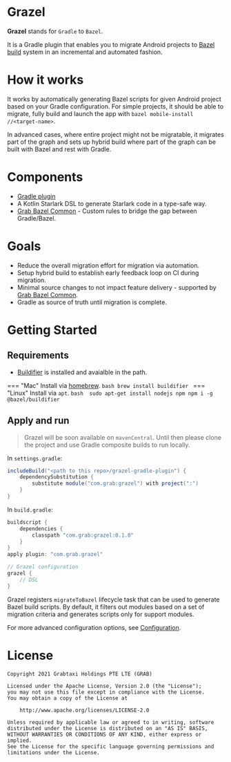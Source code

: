 # Grazel

**Grazel** stands for `Gradle` to `Bazel`.

It is a Gradle plugin that enables you to migrate Android projects to [Bazel build](https://bazel.build) system in an incremental and automated fashion. 

# How it works

It works by automatically generating Bazel scripts for given Android project based on your Gradle configuration. For simple projects, it should be able to migrate, fully build and launch the app with `bazel mobile-install //<target-name>`. 

In advanced cases, where entire project might not be migratable, it migrates part of the graph and sets up hybrid build where part of the graph can be built with Bazel and rest with Gradle. 

# Components

* [Gradle plugin](https://github.com/grab/Grazel/tree/master/grazel-gradle-plugin)
* A Kotlin Starlark DSL to generate Starlark code in a type-safe way.
* [Grab Bazel Common](https://github.com/grab/grab-bazel-common) - Custom rules to bridge the gap between Gradle/Bazel.

# Goals

* Reduce the overall migration effort for migration via automation.
* Setup hybrid build to establish early feedback loop on CI during migration.
* Minimal source changes to not impact feature delivery - supported by [Grab Bazel Common](https://github.com/grab/grab-bazel-common).
* Gradle as source of truth until migration is complete.


# Getting Started

## Requirements

* [Buildifier](https://github.com/bazelbuild/buildtools/tree/master/buildifier) is installed and avaialble in the path.

=== "Mac"
    Install via [homebrew](https://brew.sh/). 
    ```bash
    brew install buildifier
    ```
=== "Linux"
    Install via `apt`. 
    ```bash 
    sudo apt-get install nodejs npm
    npm i -g @bazel/buildifier
    ```

## Apply and run

> Grazel will be soon available on `mavenCentral`. Until then please clone the project and use Gradle composite builds to run locally.

In `settings.gradle`:

```groovy
includeBuild("<path to this repo>/grazel-gradle-plugin") {
    dependencySubstitution {
        substitute module("com.grab:grazel") with project(":")
    }
}
```

In `build.gradle`:

```groovy
buildscript {
    dependencies {
        classpath "com.grab:grazel:0.1.0"
    }
}
apply plugin: "com.grab.grazel"

// Grazel configuration
grazel {
    // DSL
}
```

Grazel registers `migrateToBazel` lifecycle task that can be used to generate Bazel build scripts. By default, it filters out modules based on a set of migration criteria and generates scripts only for support modules.

For more advanced configuration options, see [Configuration](configuration.md).

<!-- # Demo

[Topeka](https://github.com/android/topeka) project migrated with Grazel. (Note: dynamic feature modules are not supported yet)

<video width="100%" controls>
  <source src="video/grazel-demo.mp4" type="video/mp4">
  Your browser does not support the video tag.
</video>
<br> -->

# License

```
Copyright 2021 Grabtaxi Holdings PTE LTE (GRAB)

Licensed under the Apache License, Version 2.0 (the "License");
you may not use this file except in compliance with the License.
You may obtain a copy of the License at

    http://www.apache.org/licenses/LICENSE-2.0

Unless required by applicable law or agreed to in writing, software
distributed under the License is distributed on an "AS IS" BASIS,
WITHOUT WARRANTIES OR CONDITIONS OF ANY KIND, either express or implied.
See the License for the specific language governing permissions and
limitations under the License.
```